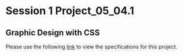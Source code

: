 # Session 1 Project_05_04.1

## Graphic Design with CSS

Please use the following [link](https://docs.google.com/document/d/1DQU2EglNlJKekQp2WCxrKnr5i655cA74PrLXto3cmmU/edit) to view the specifications for this project. 
